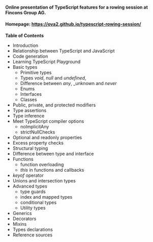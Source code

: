 #### Online presentation of TypeScript features for a rowing session at Fincons Group AG.

#### Homepage: https://ova2.github.io/typescript-rowing-session/

__Table of Contents__

* Introduction
* Relationship between TypeScript and JavaScript
* Code generation
* Learning TypeScript Playground
* Basic types
  * Primitive types
  * Types _void_, _null_ and _undefined_,
  * Difference between _any_, _unknown and _never_
  * Enums
  * Interfaces
  * Classes
* Public, private, and protected modifiers
* Type assertions
* Type inference
* Meet TypeScript compiler options
  * noImplicitAny
  * strictNullChecks
* Optional and readonly properties
* Excess property checks
* Structural typing
* Difference between type and interface
* Functions
  * function overloading
  * _this_ in functions and callbacks
* _keyof_ operator
* Unions and intersection types
* Advanced types
  * type guards
  * index and mapped types
  * conditional types
  * Utility types
* Generics
* Decorators
* Mixins
* Types declarations
* Reference sources
